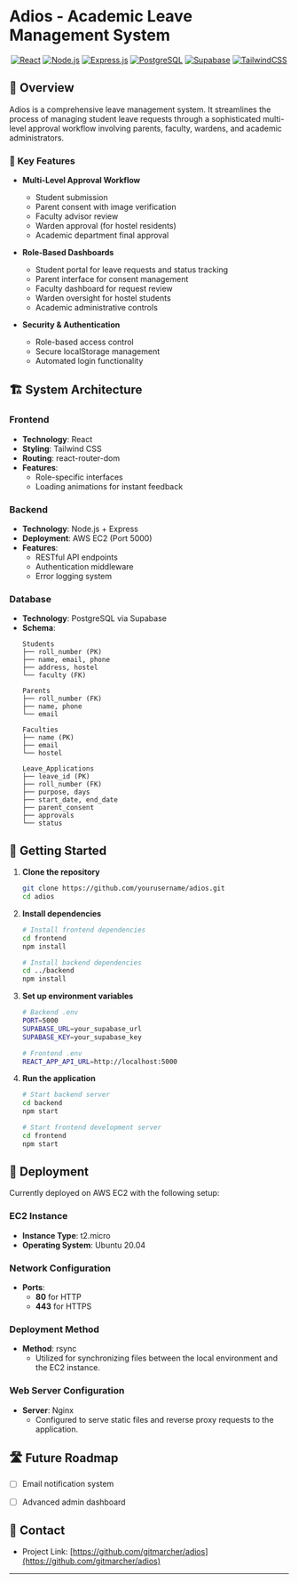 # Adios - Academic Leave Management System

<div align="center">

[![React](https://img.shields.io/badge/React-20232A?style=for-the-badge&logo=react&logoColor=61DAFB)](https://reactjs.org/)
[![Node.js](https://img.shields.io/badge/Node.js-43853D?style=for-the-badge&logo=node.js&logoColor=white)](https://nodejs.org/)
[![Express.js](https://img.shields.io/badge/Express.js-404D59?style=for-the-badge)](https://expressjs.com/)
[![PostgreSQL](https://img.shields.io/badge/PostgreSQL-316192?style=for-the-badge&logo=postgresql&logoColor=white)](https://www.postgresql.org/)
[![Supabase](https://img.shields.io/badge/Supabase-181818?style=for-the-badge&logo=supabase&logoColor=white)](https://supabase.com/)
[![TailwindCSS](https://img.shields.io/badge/Tailwind_CSS-38B2AC?style=for-the-badge&logo=tailwind-css&logoColor=white)](https://tailwindcss.com/)

</div>

## 📖 Overview

Adios is a comprehensive leave management system. It streamlines the process of managing student leave requests through a sophisticated multi-level approval workflow involving parents, faculty, wardens, and academic administrators.

### 🎯 Key Features

- **Multi-Level Approval Workflow**
  - Student submission
  - Parent consent with image verification
  - Faculty advisor review
  - Warden approval (for hostel residents)
  - Academic department final approval

- **Role-Based Dashboards**
  - Student portal for leave requests and status tracking
  - Parent interface for consent management
  - Faculty dashboard for request review
  - Warden oversight for hostel students
  - Academic administrative controls

- **Security & Authentication**
  - Role-based access control
  - Secure localStorage management
  - Automated login functionality

## 🏗️ System Architecture

### Frontend
- **Technology**: React
- **Styling**: Tailwind CSS
- **Routing**: react-router-dom
- **Features**:
  - Role-specific interfaces
  - Loading animations for instant feedback

### Backend
- **Technology**: Node.js + Express
- **Deployment**: AWS EC2 (Port 5000)
- **Features**:
  - RESTful API endpoints
  - Authentication middleware
  - Error logging system

### Database
- **Technology**: PostgreSQL via Supabase
- **Schema**:
  ```
  Students
  ├── roll_number (PK)
  ├── name, email, phone
  ├── address, hostel
  └── faculty (FK)

  Parents
  ├── roll_number (FK)
  ├── name, phone
  └── email

  Faculties
  ├── name (PK)
  ├── email
  └── hostel

  Leave_Applications
  ├── leave_id (PK)
  ├── roll_number (FK)
  ├── purpose, days
  ├── start_date, end_date
  ├── parent_consent
  ├── approvals
  └── status
  ```

## 🚀 Getting Started

1. **Clone the repository**
   ```bash
   git clone https://github.com/yourusername/adios.git
   cd adios
   ```

2. **Install dependencies**
   ```bash
   # Install frontend dependencies
   cd frontend
   npm install

   # Install backend dependencies
   cd ../backend
   npm install
   ```

3. **Set up environment variables**
   ```bash
   # Backend .env
   PORT=5000
   SUPABASE_URL=your_supabase_url
   SUPABASE_KEY=your_supabase_key

   # Frontend .env
   REACT_APP_API_URL=http://localhost:5000
   ```

4. **Run the application**
   ```bash
   # Start backend server
   cd backend
   npm start

   # Start frontend development server
   cd frontend
   npm start
   ```

## 🔧 Deployment

Currently deployed on AWS EC2 with the following setup:
### EC2 Instance
- **Instance Type**: t2.micro
- **Operating System**: Ubuntu 20.04

### Network Configuration
- **Ports**:
  - **80** for HTTP
  - **443** for HTTPS

### Deployment Method
- **Method**: rsync
  - Utilized for synchronizing files between the local environment and the EC2 instance.

### Web Server Configuration
- **Server**: Nginx
  - Configured to serve static files and reverse proxy requests to the application.

## 🛣️ Future Roadmap

- [ ] Email notification system
- [ ] Advanced admin dashboard


## 👥 Contact

- Project Link: [https://github.com/gitmarcher/adios](https://github.com/gitmarcher/adios)

---
